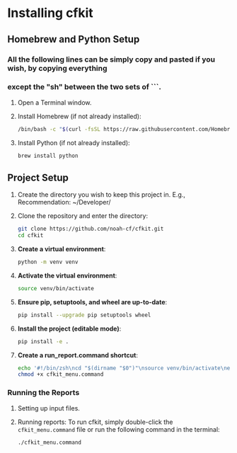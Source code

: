 # Installing cfkit

## Homebrew and Python Setup

### All the following lines can be simply copy and pasted if you wish, by copying everything
### except the "sh" between the two sets of ```.

1. Open a Terminal window.

2. Install Homebrew (if not already installed):
    ```sh
    /bin/bash -c "$(curl -fsSL https://raw.githubusercontent.com/Homebrew/install/HEAD/install.sh)"
    ```

3. Install Python (if not already installed):
    ```sh
    brew install python
    ```

## Project Setup

1. Create the directory you wish to keep this project in.
    E.g., Recommendation:
    ~/Developer/

2. Clone the repository and enter the directory:
    ```sh
    git clone https://github.com/noah-cf/cfkit.git
    cd cfkit
    ```

3. **Create a virtual environment**:
    ```sh
    python -m venv venv
    ```

4. **Activate the virtual environment**:
    ```sh
    source venv/bin/activate
    ```

5. **Ensure pip, setuptools, and wheel are up-to-date**:
    ```sh
    pip install --upgrade pip setuptools wheel
    ```

6. **Install the project (editable mode)**:
    ```sh
    pip install -e .
    ```

7. **Create a run_report.command shortcut**:
    ```sh
    echo '#!/bin/zsh\ncd "$(dirname "$0")"\nsource venv/bin/activate\nexport PYTHONPATH=$PYTHONPATH:$(pwd)/src\npython main.py\ndeactivate' > cfkit_menu.command
    chmod +x cfkit_menu.command
    ```

### Running the Reports

1. Setting up input files.

2. Running reports:
    To run cfkit, simply double-click the `cfkit_menu.command` file or run the following command in the terminal:
    ```sh
    ./cfkit_menu.command
    ```
